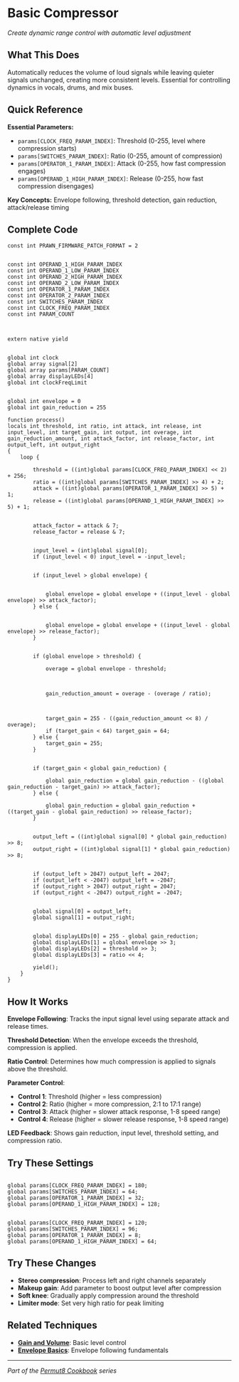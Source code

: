 # Basic Compressor

*Create dynamic range control with automatic level adjustment*

## What This Does

Automatically reduces the volume of loud signals while leaving quieter signals unchanged, creating more consistent levels. Essential for controlling dynamics in vocals, drums, and mix buses.

## Quick Reference

**Essential Parameters:**
- `params[CLOCK_FREQ_PARAM_INDEX]`: Threshold (0-255, level where compression starts)
- `params[SWITCHES_PARAM_INDEX]`: Ratio (0-255, amount of compression)
- `params[OPERATOR_1_PARAM_INDEX]`: Attack (0-255, how fast compression engages)
- `params[OPERAND_1_HIGH_PARAM_INDEX]`: Release (0-255, how fast compression disengages)

**Key Concepts:** Envelope following, threshold detection, gain reduction, attack/release timing

## Complete Code

```impala
const int PRAWN_FIRMWARE_PATCH_FORMAT = 2


const int OPERAND_1_HIGH_PARAM_INDEX
const int OPERAND_1_LOW_PARAM_INDEX
const int OPERAND_2_HIGH_PARAM_INDEX
const int OPERAND_2_LOW_PARAM_INDEX
const int OPERATOR_1_PARAM_INDEX
const int OPERATOR_2_PARAM_INDEX
const int SWITCHES_PARAM_INDEX
const int CLOCK_FREQ_PARAM_INDEX
const int PARAM_COUNT



extern native yield


global int clock
global array signal[2]
global array params[PARAM_COUNT]
global array displayLEDs[4]
global int clockFreqLimit


global int envelope = 0
global int gain_reduction = 255

function process()
locals int threshold, int ratio, int attack, int release, int input_level, int target_gain, int output, int overage, int gain_reduction_amount, int attack_factor, int release_factor, int output_left, int output_right
{
    loop {

        threshold = ((int)global params[CLOCK_FREQ_PARAM_INDEX] << 2) + 256;
        ratio = ((int)global params[SWITCHES_PARAM_INDEX] >> 4) + 2;
        attack = ((int)global params[OPERATOR_1_PARAM_INDEX] >> 5) + 1;
        release = ((int)global params[OPERAND_1_HIGH_PARAM_INDEX] >> 5) + 1;
        

        attack_factor = attack & 7;
        release_factor = release & 7;
        

        input_level = (int)global signal[0];
        if (input_level < 0) input_level = -input_level;
        

        if (input_level > global envelope) {


            global envelope = global envelope + ((input_level - global envelope) >> attack_factor);
        } else {


            global envelope = global envelope + ((input_level - global envelope) >> release_factor);
        }
        

        if (global envelope > threshold) {

            overage = global envelope - threshold;
            


            gain_reduction_amount = overage - (overage / ratio);
            


            target_gain = 255 - ((gain_reduction_amount << 8) / overage);
            if (target_gain < 64) target_gain = 64;
        } else {
            target_gain = 255;
        }
        

        if (target_gain < global gain_reduction) {

            global gain_reduction = global gain_reduction - ((global gain_reduction - target_gain) >> attack_factor);
        } else {

            global gain_reduction = global gain_reduction + ((target_gain - global gain_reduction) >> release_factor);
        }
        

        output_left = ((int)global signal[0] * global gain_reduction) >> 8;
        output_right = ((int)global signal[1] * global gain_reduction) >> 8;
        

        if (output_left > 2047) output_left = 2047;
        if (output_left < -2047) output_left = -2047;
        if (output_right > 2047) output_right = 2047;
        if (output_right < -2047) output_right = -2047;
        

        global signal[0] = output_left;
        global signal[1] = output_right;
        

        global displayLEDs[0] = 255 - global gain_reduction;
        global displayLEDs[1] = global envelope >> 3;
        global displayLEDs[2] = threshold >> 3;
        global displayLEDs[3] = ratio << 4;
        
        yield();
    }
}

```

## How It Works

**Envelope Following**: Tracks the input signal level using separate attack and release times.

**Threshold Detection**: When the envelope exceeds the threshold, compression is applied.

**Ratio Control**: Determines how much compression is applied to signals above the threshold.

**Parameter Control**:
- **Control 1**: Threshold (higher = less compression)
- **Control 2**: Ratio (higher = more compression, 2:1 to 17:1 range)  
- **Control 3**: Attack (higher = slower attack response, 1-8 speed range)
- **Control 4**: Release (higher = slower release response, 1-8 speed range)

**LED Feedback**: Shows gain reduction, input level, threshold setting, and compression ratio.

## Try These Settings

```impala

global params[CLOCK_FREQ_PARAM_INDEX] = 180;
global params[SWITCHES_PARAM_INDEX] = 64;
global params[OPERATOR_1_PARAM_INDEX] = 32;
global params[OPERAND_1_HIGH_PARAM_INDEX] = 128;


global params[CLOCK_FREQ_PARAM_INDEX] = 120;
global params[SWITCHES_PARAM_INDEX] = 96;
global params[OPERATOR_1_PARAM_INDEX] = 8;
global params[OPERAND_1_HIGH_PARAM_INDEX] = 64;
```

## Try These Changes

- **Stereo compression**: Process left and right channels separately
- **Makeup gain**: Add parameter to boost output level after compression
- **Soft knee**: Gradually apply compression around the threshold
- **Limiter mode**: Set very high ratio for peak limiting

## Related Techniques

- **[Gain and Volume](../fundamentals/gain-and-volume.md)**: Basic level control
- **[Envelope Basics](../fundamentals/envelope-basics.md)**: Envelope following fundamentals

---
*Part of the [Permut8 Cookbook](../index.md) series*